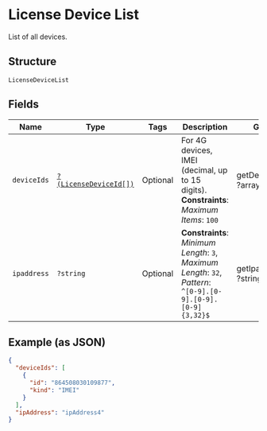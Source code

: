 
# License Device List

List of all devices.

## Structure

`LicenseDeviceList`

## Fields

| Name | Type | Tags | Description | Getter | Setter |
|  --- | --- | --- | --- | --- | --- |
| `deviceIds` | [`?(LicenseDeviceId[])`](../../doc/models/license-device-id.md) | Optional | For 4G devices, IMEI (decimal, up to 15 digits).<br>**Constraints**: *Maximum Items*: `100` | getDeviceIds(): ?array | setDeviceIds(?array deviceIds): void |
| `ipaddress` | `?string` | Optional | **Constraints**: *Minimum Length*: `3`, *Maximum Length*: `32`, *Pattern*: `^[0-9].[0-9].[0-9].[0-9]{3,32}$` | getIpaddress(): ?string | setIpaddress(?string ipaddress): void |

## Example (as JSON)

```json
{
  "deviceIds": [
    {
      "id": "864508030109877",
      "kind": "IMEI"
    }
  ],
  "ipAddress": "ipAddress4"
}
```

